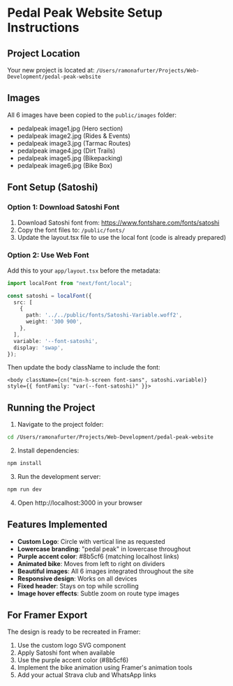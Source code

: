 # Pedal Peak Website Setup Instructions

## Project Location
Your new project is located at: `/Users/ramonafurter/Projects/Web-Development/pedal-peak-website`

## Images
All 6 images have been copied to the `public/images` folder:
- pedalpeak image1.jpg (Hero section)
- pedalpeak image2.jpg (Rides & Events)
- pedalpeak image3.jpg (Tarmac Routes)
- pedalpeak image4.jpg (Dirt Trails)
- pedalpeak image5.jpg (Bikepacking)
- pedalpeak image6.jpg (Bike Box)

## Font Setup (Satoshi)

### Option 1: Download Satoshi Font
1. Download Satoshi font from: https://www.fontshare.com/fonts/satoshi
2. Copy the font files to: `/public/fonts/`
3. Update the layout.tsx file to use the local font (code is already prepared)

### Option 2: Use Web Font
Add this to your `app/layout.tsx` before the metadata:

```typescript
import localFont from "next/font/local";

const satoshi = localFont({
  src: [
    {
      path: '../../public/fonts/Satoshi-Variable.woff2',
      weight: '300 900',
    },
  ],
  variable: '--font-satoshi',
  display: 'swap',
});
```

Then update the body className to include the font:
```tsx
<body className={cn("min-h-screen font-sans", satoshi.variable)} style={{ fontFamily: "var(--font-satoshi)" }}>
```

## Running the Project

1. Navigate to the project folder:
```bash
cd /Users/ramonafurter/Projects/Web-Development/pedal-peak-website
```

2. Install dependencies:
```bash
npm install
```

3. Run the development server:
```bash
npm run dev
```

4. Open http://localhost:3000 in your browser

## Features Implemented

- **Custom Logo**: Circle with vertical line as requested
- **Lowercase branding**: "pedal peak" in lowercase throughout
- **Purple accent color**: #8b5cf6 (matching localhost links)
- **Animated bike**: Moves from left to right on dividers
- **Beautiful images**: All 6 images integrated throughout the site
- **Responsive design**: Works on all devices
- **Fixed header**: Stays on top while scrolling
- **Image hover effects**: Subtle zoom on route type images

## For Framer Export

The design is ready to be recreated in Framer:
1. Use the custom logo SVG component
2. Apply Satoshi font when available
3. Use the purple accent color (#8b5cf6)
4. Implement the bike animation using Framer's animation tools
5. Add your actual Strava club and WhatsApp links